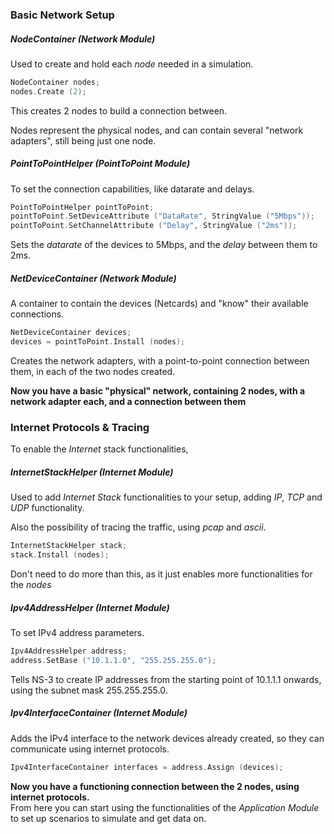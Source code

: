 ### Basic Network Setup

##### NodeContainer (*Network Module*)
Used to create and hold each *node* needed in a simulation.  
```C
NodeContainer nodes;
nodes.Create (2);
```
This creates 2 nodes to build a connection between.  

Nodes represent the physical nodes, and can contain several "network adapters", still being just one node.  

##### PointToPointHelper (*PointToPoint Module*)
To set the connection capabilities, like datarate and delays.
```C
PointToPointHelper pointToPoint;
pointToPoint.SetDeviceAttribute ("DataRate", StringValue ("5Mbps"));
pointToPoint.SetChannelAttribute ("Delay", StringValue ("2ms"));
```
Sets the *datarate* of the devices to 5Mbps, and the *delay* between them to 2ms.

##### NetDeviceContainer (*Network Module*)
A container to contain the devices (Netcards) and "know" their available connections.

```C
NetDeviceContainer devices;
devices = pointToPoint.Install (nodes);
```
Creates the network adapters, with a point-to-point connection between them, in each of the two nodes created.  

**Now you have a basic "physical" network, containing 2 nodes, with a network adapter each, and a connection between them**

### Internet Protocols & Tracing
To enable the *Internet* stack functionalities, 

##### InternetStackHelper (*Internet Module*)
Used to add *Internet Stack* functionalities to your setup, adding *IP*, *TCP* and *UDP* functionality.  

Also the possibility of tracing the traffic, using *pcap* and *ascii*.

```C
InternetStackHelper stack;
stack.Install (nodes);
```
Don't need to do more than this, as it just enables more functionalities for the *nodes*


##### Ipv4AddressHelper (*Internet Module*)
To set IPv4 address parameters.

```C
Ipv4AddressHelper address;
address.SetBase ("10.1.1.0", "255.255.255.0");
```
Tells NS-3 to create IP addresses from the starting point of 10.1.1.1 onwards, using the subnet mask 255.255.255.0.

##### Ipv4InterfaceContainer (*Internet Module*)
Adds the IPv4 interface to the network devices already created, so they can communicate using internet protocols.

```C
Ipv4InterfaceContainer interfaces = address.Assign (devices);
```

**Now you have a functioning connection between the 2 nodes, using internet protocols.**  
From here you can start using the functionalities of the *Application Module* to set up scenarios to simulate and get data on.
